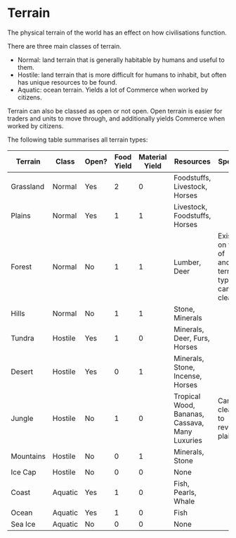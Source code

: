 # Terrain

The physical terrain of the world has an effect on how civilisations function. 

There are three main classes of terrain.
 - Normal: land terrain that is generally habitable by humans and useful to them. 
 - Hostile: land terrain that is more difficult for humans to inhabit, but often has unique resources to be found.
 - Aquatic: ocean terrain. Yields a lot of Commerce when worked by citizens. 

Terrain can also be classed as open or not open. Open terrain is easier for traders and units to move through, and additionally yields Commerce when worked by citizens.

The following table summarises all terrain types:

| Terrain   | Class   | Open? | Food Yield | Material Yield | Resources                                      | Special                                               |  
|-----------|---------|-------|------------|----------------|------------------------------------------------|-------------------------------------------------------|
| Grassland | Normal  | Yes   | 2          | 0              | Foodstuffs, Livestock, Horses                  |                                                       |
| Plains    | Normal  | Yes   | 1          | 1              | Livestock, Foodstuffs, Horses                  |                                                       |
| Forest    | Normal  | No    | 1          | 1              | Lumber, Deer                                   | Exists on top of another terrain type; can be cleared |
| Hills     | Normal  | No    | 1          | 1              | Stone, Minerals                                |                                                       |
| Tundra    | Hostile | Yes   | 1          | 0              | Minerals, Deer, Furs, Horses                   |                                                       |
| Desert    | Hostile | Yes   | 0          | 1              | Minerals, Stone, Incense, Horses               |                                                       |
| Jungle    | Hostile | No    | 1          | 0              | Tropical Wood, Bananas, Cassava, Many Luxuries | Can be cleared to reveal plains                       |
| Mountains | Hostile | No    | 0          | 1              | Minerals, Stone                                |                                                       |
| Ice Cap   | Hostile | No    | 0          | 0              | None                                           |                                                       |
| Coast     | Aquatic | Yes   | 1          | 0              | Fish, Pearls, Whale                            |                                                       |
| Ocean     | Aquatic | Yes   | 1          | 0              | Fish                                           |                                                       |
| Sea Ice   | Aquatic | No    | 0          | 0              | None                                           |                                                       |
